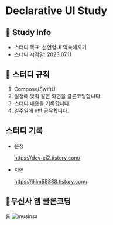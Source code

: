 # Declarative UI Study

## 📜 Study Info
- 스터디 목표: 선언형UI 익숙해지기
- 스터디 시작일: 2023.07.11

## 🤝 스터디 규칙
1. Compose/SwiftUI 
2. 일정에 맞춰 같은 화면을 클론코딩합니다.
3. 스터디 내용을 기록합니다.
4. 일주일에 n번 공유합니다.

## 스터디 기록
- 은정
    
    https://dev-ej2.tistory.com/
    
- 지현
    
    https://jkim68888.tistory.com/


## 📱무신사 앱 클론코딩
홈
![musinsa](https://github.com/jkim68888/RxSwift/assets/75922558/57b1fe9f-1111-4941-b39d-519706e474bd)
